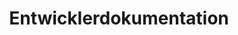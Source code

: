 ---
layout: docs
title: Entwicklerdokumentation
prev_section: 
next_section: extensions
permalink: /docs/dev-docs/
---